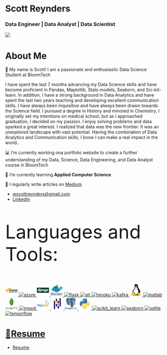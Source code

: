 <h1 align="left"> Scott Reynders</h1>
<h3 align="left">Data Engineer | Data Analyst | Data Scientist</h3>
<p align="left"> <img src="https://scontent-lax3-1.xx.fbcdn.net/v/t39.30808-6/274925600_2257571714384065_2730869903595781554_n.jpg?_nc_cat=104&ccb=1-5&_nc_sid=730e14&_nc_ohc=5WVl9HOli2YAX8kdb69&_nc_ht=scontent-lax3-1.xx&oh=00_AT9uVD959t3ncXt0pczO_vXdYN3hyHfOIeOrgTndwwlIsQ&oe=62218B2F" width="300" height"400" /> </p>

<h1>About Me</h1>

<p align="left">👋 My name is Scott! I am a passionate and enthusiastic Data Science Student at BloomTech</p>
<p align="left">I have spent the last 7 months advancing my Data Science skills and have become proficient in Pandas, Maplotlib, Stats models, Seaborn, and Sci-kit-learn. In addition, I have a strong background in Data Analytics and have spent the last two years teaching and developing excellent communication skills. I have always been inquisitive and have always been drawn towards the  Science field. I pursued a degree in History and minored in Chemistry. I originally set my intentions on medical school, but as I approached graduation, I decided on my passion. I enjoy solving problems and data sparked a great interest. I realized that data was the new frontier. It was an unexplored landscape with vast potential. Having the combination of Data Analytics and Communication skills, I know I can make a real impact in the world..</p>

💻 I’m currently working ona portfolio website to create a further understanding of my Data, Science, Data Engineering, and Data Analyst course in BloomTech

🌱 I’m currently learning **Applied Computer Science**

📝 I regularly write articles on <a href="https://medium.com/@wscottreynders">Medium</a>

- wscottreynders@gmail.com 
- <a href="https://www.linkedin.com/in/scott-reynders-57971921b/">LinkedIn</a>

<p align="left"; style="font-size: 60px">Languages and Tools:</p>

<p align="left"> <a href="https://aws.amazon.com" target="_blank" rel="noreferrer"> <img src="https://raw.githubusercontent.com/devicons/devicon/master/icons/amazonwebservices/amazonwebservices-original-wordmark.svg" alt="aws" width="40" height="40"/> </a> <a href="https://azure.microsoft.com/en-in/" target="_blank" rel="noreferrer"> <img src="https://www.vectorlogo.zone/logos/microsoft_azure/microsoft_azure-icon.svg" alt="azure" width="40" height="40"/> </a> <a href="https://www.djangoproject.com/" target="_blank" rel="noreferrer"> <img src="https://raw.githubusercontent.com/devicons/devicon/master/icons/django/django-original.svg" alt="django" width="40" height="40"/> </a> <a href="https://www.docker.com/" target="_blank" rel="noreferrer"> <img src="https://raw.githubusercontent.com/devicons/devicon/master/icons/docker/docker-original-wordmark.svg" alt="docker" width="40" height="40"/> </a> <a href="https://flask.palletsprojects.com/" target="_blank" rel="noreferrer"> <img src="https://www.vectorlogo.zone/logos/pocoo_flask/pocoo_flask-icon.svg" alt="flask" width="40" height="40"/> </a> <a href="https://git-scm.com/" target="_blank" rel="noreferrer"> <img src="https://www.vectorlogo.zone/logos/git-scm/git-scm-icon.svg" alt="git" width="40" height="40"/> </a> <a href="https://heroku.com" target="_blank" rel="noreferrer"> <img src="https://www.vectorlogo.zone/logos/heroku/heroku-icon.svg" alt="heroku" width="40" height="40"/> </a> <a href="https://kafka.apache.org/" target="_blank" rel="noreferrer"> <img src="https://www.vectorlogo.zone/logos/apache_kafka/apache_kafka-icon.svg" alt="kafka" width="40" height="40"/> </a> <a href="https://www.linux.org/" target="_blank" rel="noreferrer"> <img src="https://raw.githubusercontent.com/devicons/devicon/master/icons/linux/linux-original.svg" alt="linux" width="40" height="40"/> </a> <a href="https://www.mathworks.com/" target="_blank" rel="noreferrer"> <img src="https://upload.wikimedia.org/wikipedia/commons/2/21/Matlab_Logo.png" alt="matlab" width="40" height="40"/> </a> <a href="https://www.mongodb.com/" target="_blank" rel="noreferrer"> <img src="https://raw.githubusercontent.com/devicons/devicon/master/icons/mongodb/mongodb-original-wordmark.svg" alt="mongodb" width="40" height="40"/> </a> <a href="https://www.microsoft.com/en-us/sql-server" target="_blank" rel="noreferrer"> <img src="https://www.svgrepo.com/show/303229/microsoft-sql-server-logo.svg" alt="mssql" width="40" height="40"/> </a> <a href="https://www.mysql.com/" target="_blank" rel="noreferrer"> <img src="https://raw.githubusercontent.com/devicons/devicon/master/icons/mysql/mysql-original-wordmark.svg" alt="mysql" width="40" height="40"/> </a> <a href="https://pandas.pydata.org/" target="_blank" rel="noreferrer"> <img src="https://raw.githubusercontent.com/devicons/devicon/2ae2a900d2f041da66e950e4d48052658d850630/icons/pandas/pandas-original.svg" alt="pandas" width="40" height="40"/> </a> <a href="https://www.postgresql.org" target="_blank" rel="noreferrer"> <img src="https://raw.githubusercontent.com/devicons/devicon/master/icons/postgresql/postgresql-original-wordmark.svg" alt="postgresql" width="40" height="40"/> </a> <a href="https://www.python.org" target="_blank" rel="noreferrer"> <img src="https://raw.githubusercontent.com/devicons/devicon/master/icons/python/python-original.svg" alt="python" width="40" height="40"/> </a> <a href="https://scikit-learn.org/" target="_blank" rel="noreferrer"> <img src="https://upload.wikimedia.org/wikipedia/commons/0/05/Scikit_learn_logo_small.svg" alt="scikit_learn" width="40" height="40"/> </a> <a href="https://seaborn.pydata.org/" target="_blank" rel="noreferrer"> <img src="https://seaborn.pydata.org/_images/logo-mark-lightbg.svg" alt="seaborn" width="40" height="40"/> </a> <a href="https://www.sqlite.org/" target="_blank" rel="noreferrer"> <img src="https://www.vectorlogo.zone/logos/sqlite/sqlite-icon.svg" alt="sqlite" width="40" height="40"/> </a> <a href="https://www.tensorflow.org" target="_blank" rel="noreferrer"> <img src="https://www.vectorlogo.zone/logos/tensorflow/tensorflow-icon.svg" alt="tensorflow" width="40" height="40"/> 

<h1>📄Resume</h1> 

- <a href="https://github.com/wscottreynders/resume/raw/main/Scott.Reynders-Resume.pdf">Resume</a>

